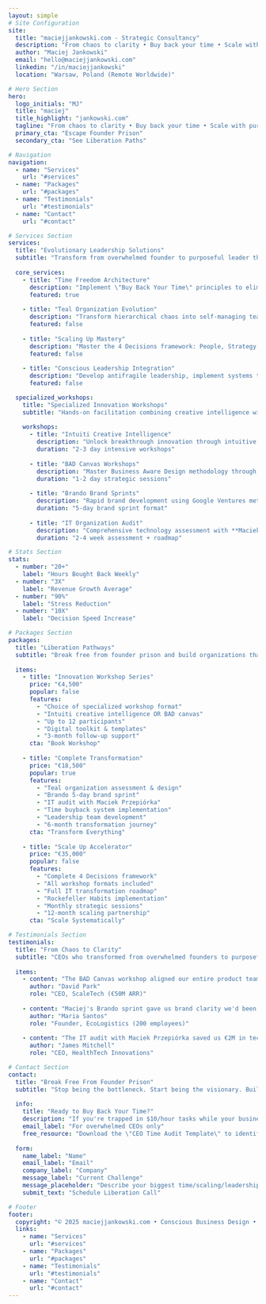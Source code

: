 ```yaml
---
layout: simple
# Site Configuration
site:
  title: "maciejjankowski.com - Strategic Consultancy"
  description: "From chaos to clarity • Buy back your time • Scale with purpose • Lead with evolutionary consciousness"
  author: "Maciej Jankowski"
  email: "hello@maciejjankowski.com"
  linkedin: "/in/maciejjankowski"
  location: "Warsaw, Poland (Remote Worldwide)"

# Hero Section
hero:
  logo_initials: "MJ"
  title: "maciej"
  title_highlight: "jankowski.com"
  tagline: "From chaos to clarity • Buy back your time • Scale with purpose • Lead with evolutionary consciousness"
  primary_cta: "Escape Founder Prison"
  secondary_cta: "See Liberation Paths"

# Navigation
navigation:
  - name: "Services"
    url: "#services"
  - name: "Packages" 
    url: "#packages"
  - name: "Testimonials"
    url: "#testimonials"
  - name: "Contact"
    url: "#contact"

# Services Section
services:
  title: "Evolutionary Leadership Solutions"
  subtitle: "Transform from overwhelmed founder to purposeful leader through Teal principles, time buyback strategies, and conscious scaling"
  
  core_services:
    - title: "Time Freedom Architecture"
      description: "Implement \"Buy Back Your Time\" principles to eliminate $10/hour tasks, build your replacement ladder, and reclaim 20+ hours weekly for strategic thinking"
      featured: true
    
    - title: "Teal Organization Evolution" 
      description: "Transform hierarchical chaos into self-managing teams with evolutionary purpose, wholeness integration, and distributed decision-making that scales effortlessly"
      featured: false
    
    - title: "Scaling Up Mastery"
      description: "Master the 4 Decisions framework: People, Strategy, Execution, Cash. Build rockefeller habits, implement OKRs, and create predictable revenue machines"
      featured: false
    
    - title: "Conscious Leadership Integration"
      description: "Develop antifragile leadership, implement systems thinking, and create organizations that thrive in VUCA environments while maintaining human-centered values"
      featured: false

  specialized_workshops:
    title: "Specialized Innovation Workshops"
    subtitle: "Hands-on facilitation combining creative intelligence with strategic frameworks for breakthrough results"
    
    workshops:
      - title: "Intuiti Creative Intelligence"
        description: "Unlock breakthrough innovation through intuitive creative techniques. Facilitate ideation sessions that tap into collective intelligence and generate non-obvious solutions to complex challenges"
        duration: "2-3 day intensive workshops"
      
      - title: "BAD Canvas Workshops"
        description: "Master Business Aware Design methodology through structured canvas exercises. Align stakeholders, validate assumptions, and create user-centric solutions that drive measurable business outcomes"
        duration: "1-2 day strategic sessions"
      
      - title: "Brando Brand Sprints"
        description: "Rapid brand development using Google Ventures methodology. Go from brand confusion to crystal-clear positioning, messaging, and visual identity in just 5 days"
        duration: "5-day brand sprint format"
      
      - title: "IT Organization Audit"
        description: "Comprehensive technology assessment with **Maciek Przepiórka** (seasoned IT veteran). Evaluate architecture, processes, team effectiveness, and create actionable transformation roadmaps"
        duration: "2-4 week assessment + roadmap"

# Stats Section
stats:
  - number: "20+"
    label: "Hours Bought Back Weekly"
  - number: "3X"
    label: "Revenue Growth Average"
  - number: "90%"
    label: "Stress Reduction"
  - number: "10X"
    label: "Decision Speed Increase"

# Packages Section
packages:
  title: "Liberation Pathways"
  subtitle: "Break free from founder prison and build organizations that run without you"
  
  items:
    - title: "Innovation Workshop Series"
      price: "€4,500"
      popular: false
      features:
        - "Choice of specialized workshop format"
        - "Intuiti creative intelligence OR BAD canvas"
        - "Up to 12 participants"
        - "Digital toolkit & templates"
        - "3-month follow-up support"
      cta: "Book Workshop"
    
    - title: "Complete Transformation"
      price: "€18,500"
      popular: true
      features:
        - "Teal organization assessment & design"
        - "Brando 5-day brand sprint"
        - "IT audit with Maciek Przepiórka"
        - "Time buyback system implementation"
        - "Leadership team development"
        - "6-month transformation journey"
      cta: "Transform Everything"
    
    - title: "Scale Up Accelerator"
      price: "€35,000"
      popular: false
      features:
        - "Complete 4 Decisions framework"
        - "All workshop formats included"
        - "Full IT transformation roadmap"
        - "Rockefeller Habits implementation"
        - "Monthly strategic sessions"
        - "12-month scaling partnership"
      cta: "Scale Systematically"

# Testimonials Section
testimonials:
  title: "From Chaos to Clarity"
  subtitle: "CEOs who transformed from overwhelmed founders to purposeful leaders"
  
  items:
    - content: "The BAD Canvas workshop aligned our entire product team overnight. We went from scattered priorities to laser-focused execution. Revenue grew 40% in 6 months."
      author: "David Park"
      role: "CEO, ScaleTech (€50M ARR)"
    
    - content: "Maciej's Brando sprint gave us brand clarity we'd been searching for years. The Intuiti creative workshop then unlocked innovations we never imagined possible."
      author: "Maria Santos"
      role: "Founder, EcoLogistics (200 employees)"
    
    - content: "The IT audit with Maciek Przepiórka saved us €2M in technical debt while the Teal transformation eliminated all decision bottlenecks. We now scale predictably."
      author: "James Mitchell"
      role: "CEO, HealthTech Innovations"

# Contact Section
contact:
  title: "Break Free From Founder Prison"
  subtitle: "Stop being the bottleneck. Start being the visionary. Build organizations that thrive without you."
  
  info:
    title: "Ready to Buy Back Your Time?"
    description: "If you're trapped in $10/hour tasks while your business suffers, it's time for systematic liberation. Let's build your replacement ladder and design self-managing systems."
    email_label: "For overwhelmed CEOs only"
    free_resource: "Download the \"CEO Time Audit Template\" to identify your $10/$100/$1000+ tasks and start buying back time immediately."
  
  form:
    name_label: "Name"
    email_label: "Email"
    company_label: "Company"
    message_label: "Current Challenge"
    message_placeholder: "Describe your biggest time/scaling/leadership challenge. Are you stuck in $10/hour tasks? Drowning in decisions? Growing but not scaling?"
    submit_text: "Schedule Liberation Call"

# Footer
footer:
  copyright: "© 2025 maciejjankowski.com • Conscious Business Design • All rights reserved"
  links:
    - name: "Services"
      url: "#services"
    - name: "Packages"
      url: "#packages"
    - name: "Testimonials"
      url: "#testimonials"
    - name: "Contact"
      url: "#contact"
---
```


